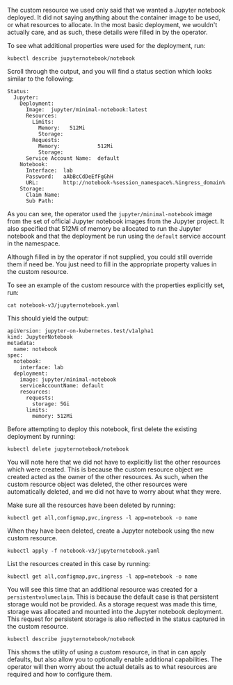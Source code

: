 The custom resource we used only said that we wanted a Jupyter notebook deployed. It did not saying anything about the container image to be used, or what resources to allocate. In the most basic deployment, we wouldn't actually care, and as such, these details were filled in by the operator.

To see what additional properties were used for the deployment, run:

```execute
kubectl describe jupyternotebook/notebook
```

Scroll through the output, and you will find a status section which looks similar to the following:

```
Status:
  Jupyter:
    Deployment:
      Image:  jupyter/minimal-notebook:latest
      Resources:
        Limits:
          Memory:   512Mi
          Storage:
        Requests:
          Memory:            512Mi
          Storage:
      Service Account Name:  default
    Notebook:
      Interface:  lab
      Password:   aAbBcCdDeEfFgGhH
      URL:        http://notebook-%session_namespace%.%ingress_domain%
    Storage:
      Claim Name:
      Sub Path:
```

As you can see, the operator used the ``jupyter/minimal-notebook`` image from the set of official Jupyter notebook images from the Jupyter project. It also specified that 512Mi of memory be allocated to run the Jupyter notebook and that the deployment be run using the ``default`` service account in the namespace.

Although filled in by the operator if not supplied, you could still override them if need be. You just need to fill in the appropriate property values in the custom resource.

To see an example of the custom resource with the properties explicitly set, run:

```execute
cat notebook-v3/jupyternotebook.yaml
```

This should yield the output:

```
apiVersion: jupyter-on-kubernetes.test/v1alpha1
kind: JupyterNotebook
metadata:
  name: notebook
spec:
  notebook:
    interface: lab
  deployment:
    image: jupyter/minimal-notebook
    serviceAccountName: default
    resources:
      requests:
        storage: 5Gi
      limits:
        memory: 512Mi
```

Before attempting to deploy this notebook, first delete the existing deployment by running:

```execute
kubectl delete jupyternotebook/notebook
```

You will note here that we did not have to explicitly list the other resources which were created. This is because the custom resource object we created acted as the owner of the other resources. As such, when the custom resource object was deleted, the other resources were automatically deleted, and we did not have to worry about what they were.

Make sure all the resources have been deleted by running:

```execute
kubectl get all,configmap,pvc,ingress -l app=notebook -o name
```

When they have been deleted, create a Jupyter notebook using the new custom resource.

```execute
kubectl apply -f notebook-v3/jupyternotebook.yaml
```

List the resources created in this case by running:

```execute
kubectl get all,configmap,pvc,ingress -l app=notebook -o name
```

You will see this time that an additional resource was created for a ``persistentvolumeclaim``. This is because the default case is that persistent storage would not be provided. As a storage request was made this time, storage was allocated and mounted into the Jupyter notebook deployment. This request for persistent storage is also reflected in the status captured in the custom resource.

```execute
kubectl describe jupyternotebook/notebook
```

This shows the utility of using a custom resource, in that in can apply defaults, but also allow you to optionally enable additional capabilities. The operator will then worry about the actual details as to what resources are required and how to configure them.
